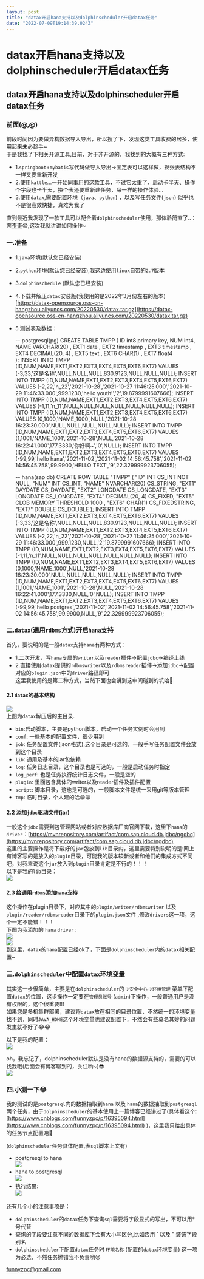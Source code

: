 ```yaml
---
layout: post
title: "datax开启hana支持以及dolphinscheduler开启datax任务"
date: "2022-07-09T19:14:39.024Z"
---
```

datax开启hana支持以及dolphinscheduler开启datax任务
========================================

datax开启hana支持以及dolphinscheduler开启datax任务
----------------------------------------

### 前面(@,@)

前段时间因为要做异构数据导入导出，所以搜了下，发现这类工具收费的居多，使用起来未必趁手~  
于是我找了下相关开源工具,目前，对于非开源的，我找到的大概有三种方式:

*   1.`springboot`+`mybatis`写代码做导入导出->固定表可以这样做，换张表结构不一样又要重新开发
*   2.使用`kattle`...一开始同事用的这款工具，不过它太重了，启动卡半天、操作个字段也卡半天，换个表还要重新建任务，屎一样的操作体验...
*   3.使用`datax`,需要配置环境（`java`、`python`) ，以及写任务文件(`json`) 似乎也不是很高效快捷，真难为我了

直到最近我发现了一款工具可以配合着`dolphinscheduler`使用，那体验简直了..：爽歪歪😎,这次我就讲讲如何操作~

### 一.准备

*   1.`java`环境(默认您已经安装)
*   2.`python`环境(默认您已经安装),我这边使用`linux`自带的`2.7`版本
*   3.`dolphinschedule` (默认您已经安装)
*   4.下载并解压`datax`安装版(我使用的是2022年3月份左右的版本)[https://datax-opensource.oss-cn-hangzhou.aliyuncs.com/20220530/datax.tar.gz](https://datax-opensource.oss-cn-hangzhou.aliyuncs.com/20220530/datax.tar.gz)
*   5.测试表及数据：

    
    -- postgresql(pg)
    CREATE  TABLE TMPP ( 
     ID int8 primary key, 
     NUM int4, 
     NAME VARCHAR(20) , 
     EXT1 date , 
     EXT2 timestamp ,
     EXT3 timestamp , 
     EXT4 DECIMAL(20, 4) , 
     EXT5 text    , 
     EXT6 CHAR(1) , 
     EXT7 float4  
    );
    INSERT INTO TMPP (ID,NUM,NAME,EXT1,EXT2,EXT3,EXT4,EXT5,EXT6,EXT7) VALUES (-3,33,'这是名称',NULL,NULL,NULL,830.9123,NULL,NULL,NULL);
    INSERT INTO TMPP (ID,NUM,NAME,EXT1,EXT2,EXT3,EXT4,EXT5,EXT6,EXT7) VALUES (-2,22,'n_22','2021-10-28','2021-10-27 11:46:25.000','2021-10-29 11:46:33.000',999.1230,'hello youth!','2',19.8799991607666);
    INSERT INTO TMPP (ID,NUM,NAME,EXT1,EXT2,EXT3,EXT4,EXT5,EXT6,EXT7) VALUES (-1,11,'n_11',NULL,NULL,NULL,NULL,NULL,NULL,NULL);
    INSERT INTO TMPP (ID,NUM,NAME,EXT1,EXT2,EXT3,EXT4,EXT5,EXT6,EXT7) VALUES (0,1000,'NAME_1000',NULL,'2021-10-28 16:23:30.000',NULL,NULL,NULL,NULL,NULL);
    INSERT INTO TMPP (ID,NUM,NAME,EXT1,EXT2,EXT3,EXT4,EXT5,EXT6,EXT7) VALUES (1,1001,'NAME_1001','2021-10-28',NULL,'2021-10-28 16:22:41.000',177.3330,'你好啊~','0',NULL);
    INSERT INTO TMPP (ID,NUM,NAME,EXT1,EXT2,EXT3,EXT4,EXT5,EXT6,EXT7) VALUES (-99,99,'hello hana','2021-11-02','2021-11-02 14:56:45.758','2021-11-02 14:56:45.758',99.9900,'HELLO TEXT','9',22.329999923706055);
      
    -- hana(sap db)
    CREATE ROW TABLE "TMPP" ( "ID" INT CS_INT NOT NULL, "NUM" INT CS_INT, "NAME" NVARCHAR(20) CS_STRING, "EXT1" DAYDATE CS_DAYDATE, "EXT2" LONGDATE CS_LONGDATE, "EXT3" LONGDATE CS_LONGDATE, "EXT4" DECIMAL(20, 4) CS_FIXED, "EXT5" CLOB MEMORY THRESHOLD 1000 , "EXT6" CHAR(1) CS_FIXEDSTRING, "EXT7" DOUBLE CS_DOUBLE );
    INSERT INTO TMPP (ID,NUM,NAME,EXT1,EXT2,EXT3,EXT4,EXT5,EXT6,EXT7) VALUES (-3,33,'这是名称',NULL,NULL,NULL,830.9123,NULL,NULL,NULL);
    INSERT INTO TMPP (ID,NUM,NAME,EXT1,EXT2,EXT3,EXT4,EXT5,EXT6,EXT7) VALUES (-2,22,'n_22','2021-10-28','2021-10-27 11:46:25.000','2021-10-29 11:46:33.000',999.1230,NULL,'2',19.8799991607666);
    INSERT INTO TMPP (ID,NUM,NAME,EXT1,EXT2,EXT3,EXT4,EXT5,EXT6,EXT7) VALUES (-1,11,'n_11',NULL,NULL,NULL,NULL,NULL,NULL,NULL);
    INSERT INTO TMPP (ID,NUM,NAME,EXT1,EXT2,EXT3,EXT4,EXT5,EXT6,EXT7) VALUES (0,1000,'NAME_1000',NULL,'2021-10-28 16:23:30.000',NULL,NULL,NULL,NULL,NULL);
    INSERT INTO TMPP (ID,NUM,NAME,EXT1,EXT2,EXT3,EXT4,EXT5,EXT6,EXT7) VALUES (1,1001,'NAME_1001','2021-10-28',NULL,'2021-10-28 16:22:41.000',177.3330,NULL,'0',NULL);
    INSERT INTO TMPP (ID,NUM,NAME,EXT1,EXT2,EXT3,EXT4,EXT5,EXT6,EXT7) VALUES (-99,99,'hello postgres','2021-11-02','2021-11-02 14:56:45.758','2021-11-02 14:56:45.758',99.9900,NULL,'9',22.329999923706055);
    

### 二.`datax`(通用`rdbms`方式)开启`hana`支持

首先，要说明的是一般`datax`支持`hana`有两种方式：

*   1.二次开发，写`hana`专属的`writer`以及`reader`插件->配置`jdbc`\->编译上线
*   2.直接使用`datax`提供的`rdbmswriter`以及`rdbmsreader`插件->添加`jdbc`\->配置对应的`plugin.json`中的`driver`路径即可  
    这里我使用的是第二种方式，当然下面也会讲到这中间碰到的坑哈🤣

#### 2.1 `datax`的基本结构

![](https://img2022.cnblogs.com/blog/1161789/202207/1161789-20220709233523783-488274199.png)  
上图为`datax`解压后的主目录.

*   `bin`:启动脚本，主要是python脚本，启动一个任务实例时会用到
*   `conf`: 一些基本的配置文件，很少用到
*   `job`: 任务配置文件(json格式),这个目录是可选的，一般手写任务配置文件会放到这个目录
*   `lib`: 通用及基本的jar包依赖
*   `log`: 任务日志目录，这个目录也是可选的，一般是启动任务时指定
*   `log_perf`: 也是任务执行统计日志文件，一般是空的
*   `plugin`: 里面包含具体的writer以及reader插件及插件配置
*   `script`: 脚本目录，这也是可选的，一般脚本文件是统一采用git等版本管理
*   `tmp`: 临时目录，个人建的哈😁😁

#### 2.2 添加`jdbc`驱动文件(jar)

一般这个`jdbc`需要到包管理网站或者对应数据库厂商官网下载，这里下`hana`的`driver`：[https://mvnrepository.com/artifact/com.sap.cloud.db.jdbc/ngdbc](https://mvnrepository.com/artifact/com.sap.cloud.db.jdbc/ngdbc)  
这里的主要操作是将下载好的`jar`包放到`lib`目录内，这里需要特别说明的是:网上有博客写的是放入的`plugin`目录，可能我的版本较新或者和他们的集成方式不同吧，对我来说这个`jar`放入到`plugin`目录肯定是不行的！！！  
以下是我的`lib`目录：  
![](https://img2022.cnblogs.com/blog/1161789/202207/1161789-20220709234712088-1526277400.png)

#### 2.3 给通用`rdbms`添加`hana`支持

这个操作在plugin目录下，对应其中的`plugin/writer/rdbmswriter` 以及 `plugin/reader/rdbmsreader`目录下的`plugin.json`文件 ,修改`drivers`这一项，这个一定不能错！！！  
下图为我添加的 `hana` `driver` :  
![](https://img2022.cnblogs.com/blog/1161789/202207/1161789-20220709235431910-1936831757.png)  
![](https://img2022.cnblogs.com/blog/1161789/202207/1161789-20220709235438582-1349483254.png)  
到这里，`datax`的`hana`配置已经ok了，下面是`dolphinscheduler`内的`datax`相关配置~

### 三.`dolphinscheduler`中配置`datax`环境变量

其实这一步很简单，主要是在`dolphinscheduler`的->`安全中心`\->`环境管理` 菜单下配置`datax`的位置，这步操作一定要在`管理员账号` (`admin`)下操作，一般普通用户是没有权限的，这个很重要!!!  
如果您是多机集群部署，建议将`datax`放在相同的目录位置，不然统一的环境变量找不到，同时`JAVA_HOME`这个环境变量也建议配置下，不然会有些莫名其妙的问题发生就不好了😂😂

以下是我的配置：  
![](https://img2022.cnblogs.com/blog/1161789/202207/1161789-20220710000159841-425227805.png)

oh，我忘记了，dolphinscheduler默认是没有hana的数据源支持的，需要的可以找我哦(后面会有博客聊到的，关注哟~)😎  
![](https://img2022.cnblogs.com/blog/1161789/202207/1161789-20220710000331101-893520402.png)

### 四.小测一下😂

我的测试的是`postgresql`内的数据抽取到`hana` 以及 `hana`的数据抽取到`postgresql` 两个任务，由于`dolphinscheduler`的基本使用上一篇博客已经讲过了(具体看这个:[https://www.cnblogs.com/funnyzpc/p/16395094.html](https://www.cnblogs.com/funnyzpc/p/16395094.html) )，这里我只给出具体的任务节点配置哈🤗

(`dolphinscheduler`任务具体配置,表`sql`脚本上文有)

*   postgresql to hana  
    ![](https://img2022.cnblogs.com/blog/1161789/202207/1161789-20220710000844774-509496714.png)
*   hana to postgresql  
    ![](https://img2022.cnblogs.com/blog/1161789/202207/1161789-20220710000946769-1683268728.png)
*   执行结果:  
    ![](https://img2022.cnblogs.com/blog/1161789/202207/1161789-20220710001059014-1347740371.png)

还有几个小的注意事项是：

*   `dolphinscheduler`的`datax`任务下查询`sql`需要将字段显式的写出，不可以用\*号代替
*   查询的字段要注意不同的数据库下会有大小写区分,比如否用 \` 以及 " 装饰字段别名
*   `dolphinscheduler`下配置`datax`任务时 `环境名称` (配置的`datax`环境变量) 这一项为必选，不然任务抛错我不负责哟😛

funnyzpc@gmail.com